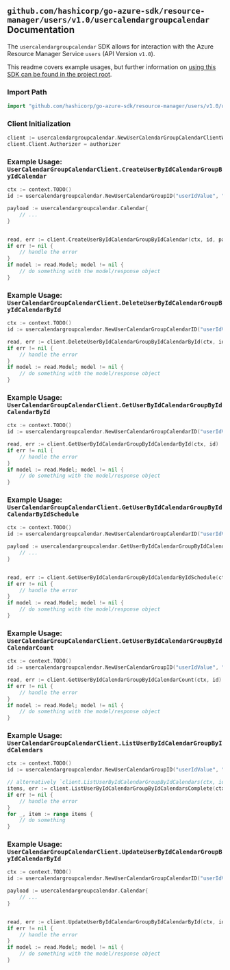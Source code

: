 
## `github.com/hashicorp/go-azure-sdk/resource-manager/users/v1.0/usercalendargroupcalendar` Documentation

The `usercalendargroupcalendar` SDK allows for interaction with the Azure Resource Manager Service `users` (API Version `v1.0`).

This readme covers example usages, but further information on [using this SDK can be found in the project root](https://github.com/hashicorp/go-azure-sdk/tree/main/docs).

### Import Path

```go
import "github.com/hashicorp/go-azure-sdk/resource-manager/users/v1.0/usercalendargroupcalendar"
```


### Client Initialization

```go
client := usercalendargroupcalendar.NewUserCalendarGroupCalendarClientWithBaseURI("https://management.azure.com")
client.Client.Authorizer = authorizer
```


### Example Usage: `UserCalendarGroupCalendarClient.CreateUserByIdCalendarGroupByIdCalendar`

```go
ctx := context.TODO()
id := usercalendargroupcalendar.NewUserCalendarGroupID("userIdValue", "calendarGroupIdValue")

payload := usercalendargroupcalendar.Calendar{
	// ...
}


read, err := client.CreateUserByIdCalendarGroupByIdCalendar(ctx, id, payload)
if err != nil {
	// handle the error
}
if model := read.Model; model != nil {
	// do something with the model/response object
}
```


### Example Usage: `UserCalendarGroupCalendarClient.DeleteUserByIdCalendarGroupByIdCalendarById`

```go
ctx := context.TODO()
id := usercalendargroupcalendar.NewUserCalendarGroupCalendarID("userIdValue", "calendarGroupIdValue", "calendarIdValue")

read, err := client.DeleteUserByIdCalendarGroupByIdCalendarById(ctx, id)
if err != nil {
	// handle the error
}
if model := read.Model; model != nil {
	// do something with the model/response object
}
```


### Example Usage: `UserCalendarGroupCalendarClient.GetUserByIdCalendarGroupByIdCalendarById`

```go
ctx := context.TODO()
id := usercalendargroupcalendar.NewUserCalendarGroupCalendarID("userIdValue", "calendarGroupIdValue", "calendarIdValue")

read, err := client.GetUserByIdCalendarGroupByIdCalendarById(ctx, id)
if err != nil {
	// handle the error
}
if model := read.Model; model != nil {
	// do something with the model/response object
}
```


### Example Usage: `UserCalendarGroupCalendarClient.GetUserByIdCalendarGroupByIdCalendarByIdSchedule`

```go
ctx := context.TODO()
id := usercalendargroupcalendar.NewUserCalendarGroupCalendarID("userIdValue", "calendarGroupIdValue", "calendarIdValue")

payload := usercalendargroupcalendar.GetUserByIdCalendarGroupByIdCalendarByIdScheduleRequest{
	// ...
}


read, err := client.GetUserByIdCalendarGroupByIdCalendarByIdSchedule(ctx, id, payload)
if err != nil {
	// handle the error
}
if model := read.Model; model != nil {
	// do something with the model/response object
}
```


### Example Usage: `UserCalendarGroupCalendarClient.GetUserByIdCalendarGroupByIdCalendarCount`

```go
ctx := context.TODO()
id := usercalendargroupcalendar.NewUserCalendarGroupID("userIdValue", "calendarGroupIdValue")

read, err := client.GetUserByIdCalendarGroupByIdCalendarCount(ctx, id)
if err != nil {
	// handle the error
}
if model := read.Model; model != nil {
	// do something with the model/response object
}
```


### Example Usage: `UserCalendarGroupCalendarClient.ListUserByIdCalendarGroupByIdCalendars`

```go
ctx := context.TODO()
id := usercalendargroupcalendar.NewUserCalendarGroupID("userIdValue", "calendarGroupIdValue")

// alternatively `client.ListUserByIdCalendarGroupByIdCalendars(ctx, id)` can be used to do batched pagination
items, err := client.ListUserByIdCalendarGroupByIdCalendarsComplete(ctx, id)
if err != nil {
	// handle the error
}
for _, item := range items {
	// do something
}
```


### Example Usage: `UserCalendarGroupCalendarClient.UpdateUserByIdCalendarGroupByIdCalendarById`

```go
ctx := context.TODO()
id := usercalendargroupcalendar.NewUserCalendarGroupCalendarID("userIdValue", "calendarGroupIdValue", "calendarIdValue")

payload := usercalendargroupcalendar.Calendar{
	// ...
}


read, err := client.UpdateUserByIdCalendarGroupByIdCalendarById(ctx, id, payload)
if err != nil {
	// handle the error
}
if model := read.Model; model != nil {
	// do something with the model/response object
}
```

